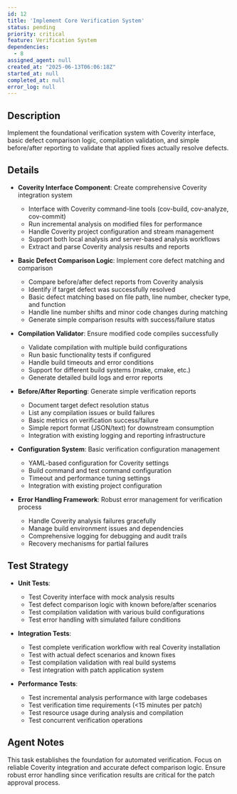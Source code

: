 ```yaml
---
id: 12
title: 'Implement Core Verification System'
status: pending
priority: critical
feature: Verification System
dependencies:
  - 8
assigned_agent: null
created_at: "2025-06-13T06:06:18Z"
started_at: null
completed_at: null
error_log: null
---
```


## Description

Implement the foundational verification system with Coverity interface, basic defect comparison logic, compilation validation, and simple before/after reporting to validate that applied fixes actually resolve defects.

## Details

- **Coverity Interface Component**: Create comprehensive Coverity integration system
  - Interface with Coverity command-line tools (cov-build, cov-analyze, cov-commit)
  - Run incremental analysis on modified files for performance
  - Handle Coverity project configuration and stream management
  - Support both local analysis and server-based analysis workflows
  - Extract and parse Coverity analysis results and reports

- **Basic Defect Comparison Logic**: Implement core defect matching and comparison
  - Compare before/after defect reports from Coverity analysis
  - Identify if target defect was successfully resolved
  - Basic defect matching based on file path, line number, checker type, and function
  - Handle line number shifts and minor code changes during matching
  - Generate simple comparison results with success/failure status

- **Compilation Validator**: Ensure modified code compiles successfully
  - Validate compilation with multiple build configurations
  - Run basic functionality tests if configured
  - Handle build timeouts and error conditions
  - Support for different build systems (make, cmake, etc.)
  - Generate detailed build logs and error reports

- **Before/After Reporting**: Generate simple verification reports
  - Document target defect resolution status
  - List any compilation issues or build failures
  - Basic metrics on verification success/failure
  - Simple report format (JSON/text) for downstream consumption
  - Integration with existing logging and reporting infrastructure

- **Configuration System**: Basic verification configuration management
  - YAML-based configuration for Coverity settings
  - Build command and test command configuration
  - Timeout and performance tuning settings
  - Integration with existing project configuration

- **Error Handling Framework**: Robust error management for verification process
  - Handle Coverity analysis failures gracefully
  - Manage build environment issues and dependencies
  - Comprehensive logging for debugging and audit trails
  - Recovery mechanisms for partial failures

## Test Strategy

- **Unit Tests**:
  - Test Coverity interface with mock analysis results
  - Test defect comparison logic with known before/after scenarios
  - Test compilation validation with various build configurations
  - Test error handling with simulated failure conditions

- **Integration Tests**:
  - Test complete verification workflow with real Coverity installation
  - Test with actual defect scenarios and known fixes
  - Test compilation validation with real build systems
  - Test integration with patch application system

- **Performance Tests**:
  - Test incremental analysis performance with large codebases
  - Test verification time requirements (<15 minutes per patch)
  - Test resource usage during analysis and compilation
  - Test concurrent verification operations

## Agent Notes

This task establishes the foundation for automated verification. Focus on reliable Coverity integration and accurate defect comparison logic. Ensure robust error handling since verification results are critical for the patch approval process. 